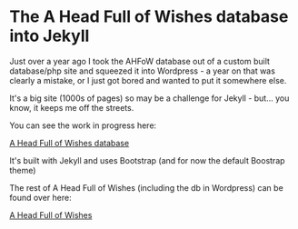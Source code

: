 The A Head Full of Wishes database into Jekyll
=================================================

Just over a year ago I took the AHFoW database out of a custom built database/php site and squeezed it into Wordpress - a year on that was clearly a mistake, or I just got bored and wanted to put it somewhere else.

It's a big site (1000s of pages) so may be a challenge for Jekyll - but... you know, it keeps me off the streets.

You can see the work in progress here:

[A Head Full of Wishes database](http://db.fullofwishes.co.uk/)

It's built with Jekyll and uses Bootstrap (and for now the default Boostrap theme)

The rest of A Head Full of Wishes (including the db in Wordpress) can be found over here:

[A Head Full of Wishes](http://www.fullofwishes.co.uk)
